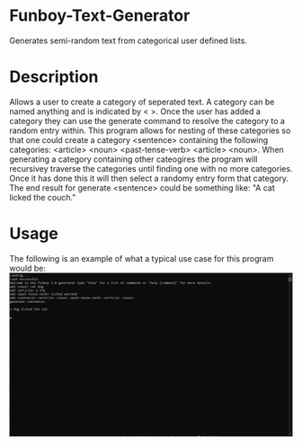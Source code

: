 # Funboy-Text-Generator
Generates semi-random text from categorical user defined lists.
# Description
Allows a user to create a category of seperated text. A category can be named anything and is indicated by < >. Once the user has added a category they can use the generate command to resolve the category to a random entry within. This program allows for nesting of these categories so that one could create a category \<sentence\> containing the following categories: \<article\> \<noun\> \<past-tense-verb\> \<article\> \<noun\>. When generating a category containing other cateogires the program will recursivey traverse the categories until finding one with no more categories. Once it has done this it will then select a randomy entry form that category. The end result for generate \<sentence\> could be something like: "A cat licked the couch."
# Usage
The following is an example of what a typical use case for this program would be:
![Screenshot](Example.png)
